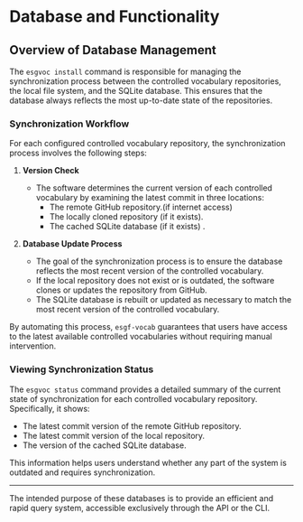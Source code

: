 
# Database and Functionality

## Overview of Database Management

The `esgvoc install` command is responsible for managing the synchronization process between the controlled vocabulary repositories, the local file system, and the SQLite database. This ensures that the database always reflects the most up-to-date state of the repositories.

### Synchronization Workflow
For each configured controlled vocabulary repository, the synchronization process involves the following steps:

1. **Version Check**
   - The software determines the current version of each controlled vocabulary by examining the latest commit in three locations:
     - The remote GitHub repository.(if internet access)
     - The locally cloned repository (if it exists).
     - The cached SQLite database (if it exists)
.

2. **Database Update Process**
   - The goal of the synchronization process is to ensure the database reflects the most recent version of the controlled vocabulary.
   - If the local repository does not exist or is outdated, the software clones or updates the repository from GitHub.
   - The SQLite database is rebuilt or updated as necessary to match the most recent version of the controlled vocabulary.

By automating this process, `esgf-vocab` guarantees that users have access to the latest available controlled vocabularies without requiring manual intervention.

### Viewing Synchronization Status
The `esgvoc status` command provides a detailed summary of the current state of synchronization for each controlled vocabulary repository. Specifically, it shows:
- The latest commit version of the remote GitHub repository.
- The latest commit version of the local repository.
- The version of the cached SQLite database.

This information helps users understand whether any part of the system is outdated and requires synchronization.

---

The intended purpose of these databases is to provide an efficient and rapid query system, accessible exclusively through the API or the CLI.

